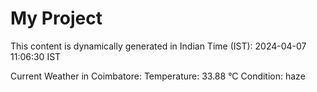 # My Project

This content is dynamically generated in Indian Time (IST): 2024-04-07 11:06:30 IST


Current Weather in Coimbatore:
Temperature: 33.88 °C
Condition: haze
